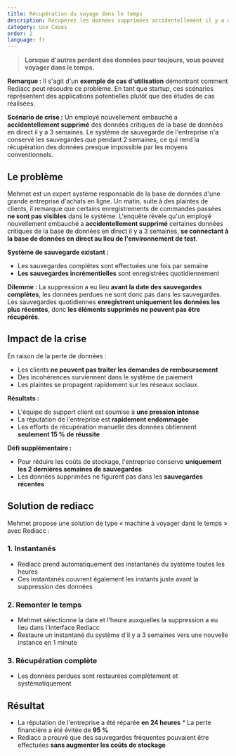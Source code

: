 ```yaml
---
title: Récupération du voyage dans le temps
description: Récupérez les données supprimées accidentellement il y a des semaines grâce à un voyage dans le temps basé sur des instantanés.
category: Use Cases
order: 2
language: fr
---
```


> **Lorsque d'autres perdent des données pour toujours, vous pouvez voyager dans le temps.**

**Remarque :** Il s'agit d'un **exemple de cas d'utilisation** démontrant comment Rediacc peut résoudre ce problème. En tant que startup, ces scénarios représentent des applications potentielles plutôt que des études de cas réalisées.

**Scénario de crise :** Un employé nouvellement embauché a **accidentellement supprimé** des données critiques de la base de données en direct il y a 3 semaines. Le système de sauvegarde de l'entreprise n'a conservé les sauvegardes que pendant 2 semaines, ce qui rend la récupération des données presque impossible par les moyens conventionnels.

## Le problème

Mehmet est un expert système responsable de la base de données d'une grande entreprise d'achats en ligne. Un matin, suite à des plaintes de clients, il remarque que certains enregistrements de commandes passées **ne sont pas visibles** dans le système. L'enquête révèle qu'un employé nouvellement embauché a **accidentellement supprimé** certaines données critiques de la base de données en direct il y a 3 semaines, **se connectant à la base de données en direct au lieu de l'environnement de test**.

**Système de sauvegarde existant :** 
* Les sauvegardes complètes sont effectuées une fois par semaine 
* **Les sauvegardes incrémentielles** sont enregistrées quotidiennement

**Dilemme :** La suppression a eu lieu **avant la date des sauvegardes complètes**, les données perdues ne sont donc pas dans les sauvegardes. Les sauvegardes quotidiennes **enregistrent uniquement les données les plus récentes**, donc **les éléments supprimés ne peuvent pas être récupérés**.

## Impact de la crise

En raison de la perte de données : 
* Les clients **ne peuvent pas traiter les demandes de remboursement** 
* Des incohérences surviennent dans le système de paiement 
* Les plaintes se propagent rapidement sur les réseaux sociaux

**Résultats :** 
* L'équipe de support client est soumise à **une pression intense** 
* La réputation de l'entreprise est **rapidement endommagée** 
* Les efforts de récupération manuelle des données obtiennent **seulement 15 % de réussite**

**Défi supplémentaire :** 
* Pour réduire les coûts de stockage, l'entreprise conserve **uniquement les 2 dernières semaines de sauvegardes** 
* Les données supprimées ne figurent pas dans les **sauvegardes récentes**

## Solution de rediacc

Mehmet propose une solution de type « machine à voyager dans le temps » avec Rediacc :

### 1. **Instantanés** 
* Rediacc prend automatiquement des instantanés du système toutes les heures 
* Ces instantanés couvrent également les instants juste avant la suppression des données

### 2. **Remonter le temps** 
* Mehmet sélectionne la date et l'heure auxquelles la suppression a eu lieu dans l'interface Rediacc 
* Restaure un instantané du système d'il y a 3 semaines vers une nouvelle instance en 1 minute

### 3. **Récupération complète** 
* Les données perdues sont restaurées complètement et systématiquement

## Résultat

* La réputation de l'entreprise a été réparée **en 24 heures** 
* La perte financière a été évitée de **95 %** 
* Rediacc a prouvé que des sauvegardes fréquentes pouvaient être effectuées **sans augmenter les coûts de stockage**